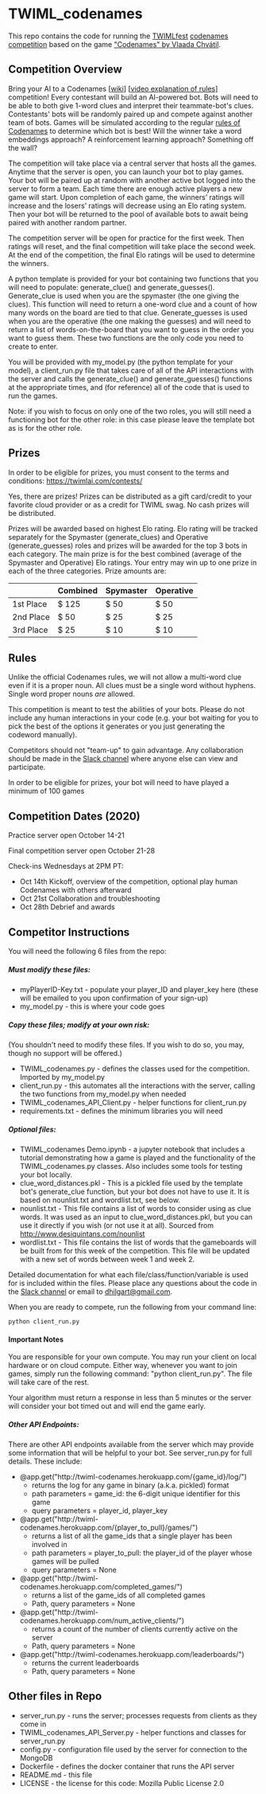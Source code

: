 # TWIML_codenames
This repo contains the code for running the [TWIMLfest](https://twimlai.com/twimlfest/) [codenames competition](https://twimlai.com/twimlfest/sessions/codenames-bot-competition/) based on the game ["Codenames" by Vlaada Chvátil](https://czechgames.com/en/codenames/).

## Competition Overview

Bring your AI to a Codenames [[wiki](https://en.wikipedia.org/wiki/Codenames_(board_game))] [[video explanation of rules](https://www.youtube.com/watch?v=C97mCg9AxZc)] competition! Every contestant will build an AI-powered bot. Bots will need to be able to both give 1-word clues and interpret their teammate-bot's clues. Contestants' bots will be randomly paired up and compete against another team of bots. Games will be simulated according to the regular [rules of Codenames](https://czechgames.com/files/rules/codenames-rules-en.pdf) to determine which bot is best! Will the winner take a word embeddings approach? A reinforcement learning approach? Something off the wall?

The competition will take place via a central server that hosts all the games. Anytime that the server is open, you can launch your bot to play games. Your bot will be paired up at random with another active bot logged into the server to form a team. Each time there are enough active players a new game will start. Upon completion of each game, the winners’ ratings will increase and the losers’ ratings will decrease using an Elo rating system. Then your bot will be returned to the pool of available bots to await being paired with another random partner. 

The competition server will be open for practice for the first week. Then ratings will reset, and the final competition will take place the second week. At the end of the competition, the final Elo ratings will be used to determine the winners. 

A python template is provided for your bot containing two functions that you will need to populate: generate_clue() and generate_guesses(). Generate_clue is used when you are the spymaster (the one giving the clues). This function will need to return a one-word clue and a count of how many words on the board are tied to that clue. Generate_guesses is used when you are the operative (the one making the guesses) and will need to return a list of words-on-the-board that you want to guess in the order you want to guess them. These two functions are the only code you need to create to enter. 

You will be provided with my_model.py (the python template for your model), a client_run.py file that takes care of all of the API interactions with the server and calls the generate_clue() and generate_guesses() functions at the appropriate times, and (for reference) all of the code that is used to run the games.

Note: if you wish to focus on only one of the two roles, you will still need a functioning bot for the other role: in this case please leave the template bot as is for the other role.

## Prizes

In order to be eligible for prizes, you must consent to the terms and conditions: https://twimlai.com/contests/

Yes, there are prizes! Prizes can be distributed as a gift card/credit to your favorite cloud provider or as a credit for TWIML swag. No cash prizes will be distributed.

Prizes will be awarded based on highest Elo rating. Elo rating will be tracked separately for the Spymaster (generate_clues) and Operative (generate_guesses) roles and prizes will be awarded for the top 3 bots in each category. The main prize is for the best combined (average of the Spymaster and Operative) Elo ratings. Your entry may win up to one prize in each of the three categories. Prize amounts are:

|           | Combined | Spymaster | Operative |
| --------- | -------- | --------- | --------- |
| 1st Place | $ 125    | $ 50      | $ 50      |
| 2nd Place | $ 50     | $ 25      | $ 25      |
| 3rd Place | $ 25     | $ 10      | $ 10      |

## Rules

Unlike the official Codenames rules, we will not allow a multi-word clue even if it is a proper noun. All clues must be a single word without hyphens. Single word proper nouns *are* allowed.

This competition is meant to test the abilities of your bots. Please do not include any human interactions in your code (e.g. your bot waiting for you to pick the best of the options it generates or you just generating the codeword manually).

Competitors should not "team-up" to gain advantage. Any collaboration should be made in the [Slack channel](https://twimlai.slack.com/archives/C01CM9B3XL4) where anyone else can view and participate. 

In order to be eligible for prizes, your bot will need to have played a minimum of 100 games

## Competition Dates (2020)

Practice server open October 14-21

Final competition server open October 21-28

Check-ins Wednesdays at 2PM PT: 

- Oct 14th Kickoff, overview of the competition, optional play human Codenames with others afterward
- Oct 21st Collaboration and troubleshooting
- Oct 28th Debrief and awards

## Competitor Instructions

You will need the following 6 files from the repo:

##### Must modify these files:

- myPlayerID-Key.txt - populate your player_ID and player_key here (these will be emailed to you upon confirmation of your sign-up)
- my_model.py - this is where your code goes

##### Copy these files; modify at your own risk:

(You shouldn't need to modify these files. If you wish to do so, you may, though no support will be offered.)

- TWIML_codenames.py - defines the classes used for the competition. Imported by my_model.py
- client_run.py - this automates all the interactions with the server, calling the two functions from my_model.py when needed
- TWIML_codenames_API_Client.py - helper functions for client_run.py
- requirements.txt - defines the minimum libraries you will need

##### Optional files:

- TWIML_codenames Demo.ipynb - a jupyter notebook that includes a tutorial demonstrating how a game is played and the functionality of the TWIML_codenames.py classes. Also includes some tools for testing your bot locally.
- clue_word_distances.pkl - This is a pickled file used by the template bot's generate_clue function, but your bot does not have to use it. It is based on nounlist.txt and wordlist.txt, see below.
- nounlist.txt - This file contains a list of words to consider using as clue words. It was used as an input to clue_word_distances.pkl, but you can use it directly if you wish (or not use it at all). Sourced from http://www.desiquintans.com/nounlist
- wordlist.txt - This file contains the list of words that the gameboards will be built from for this week of the competition. This file will be updated with a new set of words between week 1 and week 2.



Detailed documentation for what each file/class/function/variable is used for is included within the files. Please place any questions about the code in the [Slack channel](https://twimlai.slack.com/archives/C01CM9B3XL4) or email to dhilgart@gmail.com.

When you are ready to compete, run the following from your command line:

```
python client_run.py
```

#### Important Notes 

You are responsible for your own compute. You may run your client on local hardware or on cloud compute. Either way, whenever you want to join games, simply run the following command: "python client_run.py". The file will take care of the rest. 

Your algorithm must return a response in less than 5 minutes or the server will consider your bot timed out and will end the game early.

##### Other API Endpoints:

There are other API endpoints available from the server which may provide some information that will be helpful to your bot. See server_run.py for full details. These include:

- @app.get("http<span>://twiml-codenames.herokuapp</span>.com/{game_id}/log/")
  - returns the log for any game in binary (a.k.a. pickled) format
  - path parameters = game_id: the 6-digit unique identifier for this game
  - query parameters = player_id, player_key
- @app.get("http<span>://twiml-codenames.herokuapp</span>.com/{player_to_pull}/games/")
  - returns a list of all the game_ids that a single player has been involved in
  - path parameters = player_to_pull: the player_id of the player whose games will be pulled
  - query parameters = None
- @app.get("http<span>://twiml-codenames.herokuapp</span>.com/completed_games/")
  - returns a list of the game_ids of all completed games
  - Path, query parameters = None
- @app.get("http<span>://twiml-codenames.herokuapp</span>.com/num_active_clients/")
  - returns a count of the number of clients currently active on the server
  - Path, query parameters = None
- @app.get("http<span>://twiml-codenames.herokuapp</span>.com/leaderboards/")
  - returns the current leaderboards
  - Path, query parameters = None

## Other files in Repo

- server_run.py - runs the server; processes requests from clients as they come in
- TWIML_codenames_API_Server.py - helper functions and classes for server_run.py
- config.py - configuration file used by the server for connection to the MongoDB
- Dockerfile - defines the docker container that runs the API server
- README.md - this file
- LICENSE - the license for this code: Mozilla Public License 2.0

